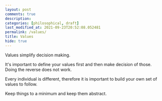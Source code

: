 ```yaml
---
layout: post
comments: true
description:
categories: [philosophical, draft]
last_modified_at: 2021-09-23T20:52:08.052481
permalink: /values/
title: Values
hide: true
---
```


Values simplify decision making.

It's important to define your values first and then make decision of those. Doing the reverse does not work.

Every individual is different, therefore it is important to build your own set of values to follow.

Keep things to a minimum and keep them abstract.